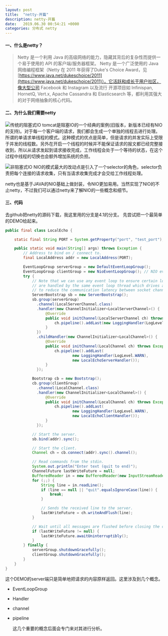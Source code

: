 ```yaml
---
layout: post
title:  "netty-开篇"
description: netty-开篇
date:   2019.06.30 00:54:21 +0000
categories: 分布式 netty
---
```

#### 一、什么是netty？
> Netty 是一个利用 Java 的高级网络的能力，隐藏其背后的复杂性而提供一个易于使用的 API 的客户端/服务器框架。
Netty 是一个广泛使用的 Java 网络编程框架（Netty 在 2011 年获得了Duke's Choice Award，见[https://www.java.net/dukeschoice/2011](https://www.java.net/dukeschoice/2011)）。它活跃和成长于用户社区，像大型公司 Facebook 和 Instagram 以及流行 开源项目如 Infinispan, HornetQ, Vert.x, Apache Cassandra 和 Elasticsearch 等，都利用其强大的对于网络抽象的核心代码。


#### 二、为什么我们需要netty

![传统的阻塞式IO](https://leiwingqueen-1300197911.cos.ap-guangzhou.myqcloud.com/20190915210636.png)
tomcat是阻塞IO的一个经典的案例(旧版本，新版本已经有NIO的支持)。对于每一个客户端的请求，我们都会生成一个单独的线程去进行处理。所谓的单请求单线程的模式。这种模式的优点是简单，但是请求的并发实际上受限于并发的线程数。另外在开启一个线程的时候并不能保证请求的报文都已经完整接收到，所以从请求发起到请求接收完成，工作线程会处于一个等待的状态，在这个过程中线程的切换也会额外增加系统的负担。

![非阻塞式IO](https://leiwingqueen-1300197911.cos.ap-guangzhou.myqcloud.com/20190915210750.png)
NIO的模式最大的改动点是引入了一个selector的角色，selector负责把每个连接的请求收集，只有当请求收集完成才会交给工作线程处理。

netty也是基于JAVA的NIO基础上做封装，令NIO更加易用。当然实现了NIO的不止netty，不过我们可以通过netty来了解NIO的一些概念和细节。
#### 三、代码
去github把netty的源码下载，我这里用的分支是4.1的分支。
先尝试把一个最简单的DEMO给起来。
```java
public final class LocalEcho {

    static final String PORT = System.getProperty("port", "test_port");

    public static void main(String[] args) throws Exception {
        // Address to bind on / connect to.
        final LocalAddress addr = new LocalAddress(PORT);

        EventLoopGroup serverGroup = new DefaultEventLoopGroup();
        EventLoopGroup clientGroup = new NioEventLoopGroup(); // NIO event loops are also OK
        try {
            // Note that we can use any event loop to ensure certain local channels
            // are handled by the same event loop thread which drives a certain socket channel
            // to reduce the communication latency between socket channels and local channels.
            ServerBootstrap sb = new ServerBootstrap();
            sb.group(serverGroup)
              .channel(LocalServerChannel.class)
              .handler(new ChannelInitializer<LocalServerChannel>() {
                  @Override
                  public void initChannel(LocalServerChannel ch) throws Exception {
                      ch.pipeline().addLast(new LoggingHandler(LogLevel.WARN));
                  }
              })
              .childHandler(new ChannelInitializer<LocalChannel>() {
                  @Override
                  public void initChannel(LocalChannel ch) throws Exception {
                      ch.pipeline().addLast(
                              new LoggingHandler(LogLevel.WARN),
                              new LocalEchoServerHandler());
                  }
              });

            Bootstrap cb = new Bootstrap();
            cb.group(clientGroup)
              .channel(LocalChannel.class)
              .handler(new ChannelInitializer<LocalChannel>() {
                  @Override
                  public void initChannel(LocalChannel ch) throws Exception {
                      ch.pipeline().addLast(
                              new LoggingHandler(LogLevel.WARN),
                              new LocalEchoClientHandler());
                  }
              });

            // Start the server.
            sb.bind(addr).sync();

            // Start the client.
            Channel ch = cb.connect(addr).sync().channel();

            // Read commands from the stdin.
            System.out.println("Enter text (quit to end)");
            ChannelFuture lastWriteFuture = null;
            BufferedReader in = new BufferedReader(new InputStreamReader(System.in));
            for (;;) {
                String line = in.readLine();
                if (line == null || "quit".equalsIgnoreCase(line)) {
                    break;
                }

                // Sends the received line to the server.
                lastWriteFuture = ch.writeAndFlush(line);
            }

            // Wait until all messages are flushed before closing the channel.
            if (lastWriteFuture != null) {
                lastWriteFuture.awaitUninterruptibly();
            }
        } finally {
            serverGroup.shutdownGracefully();
            clientGroup.shutdownGracefully();
        }
    }
}
```
这个DEMO的server端只是简单地把请求的内容原样返回。这里涉及到几个概念。
- EventLoopGroup

- Handler

- channel

- pipeline

  

  这几个重要的概念后面会专门来对其进行分析。



